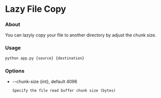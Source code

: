 # Lazy File Copy

### About
You can lazyly copy your file to another directory by adjust the chunk size.

### Usage
```bash
python app.py {source} {destination}
```

### Options
- --chunk-size {int}, default 4096

    ```Specify the file read buffer chunk size (bytes)```